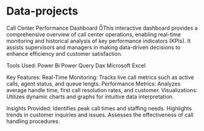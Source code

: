 # Data-projects
Call Center Performance Dashboard
This interactive dashboard provides a comprehensive overview of call center operations, enabling real-time monitoring and historical analysis of key performance indicators (KPIs). It assists supervisors and managers in making data-driven decisions to enhance efficiency and customer satisfaction.

Tools Used:
Power Bi
Power Query
Dax
Microsoft Excel

Key Features:
Real-Time Monitoring: Tracks live call metrics such as active calls, agent status, and queue lengts.
Performance Metrics: Analyzes average handle time, first call resolution rates, and customer. 
Visualizations: Utilizes dynamic charts and graphs for intuitive data interpretation.​

Insights Provided:
Identifies peak call times and staffing needs.
Highlights trends in customer inquiries and issues.
Assesses the effectiveness of call handling procedures.​

